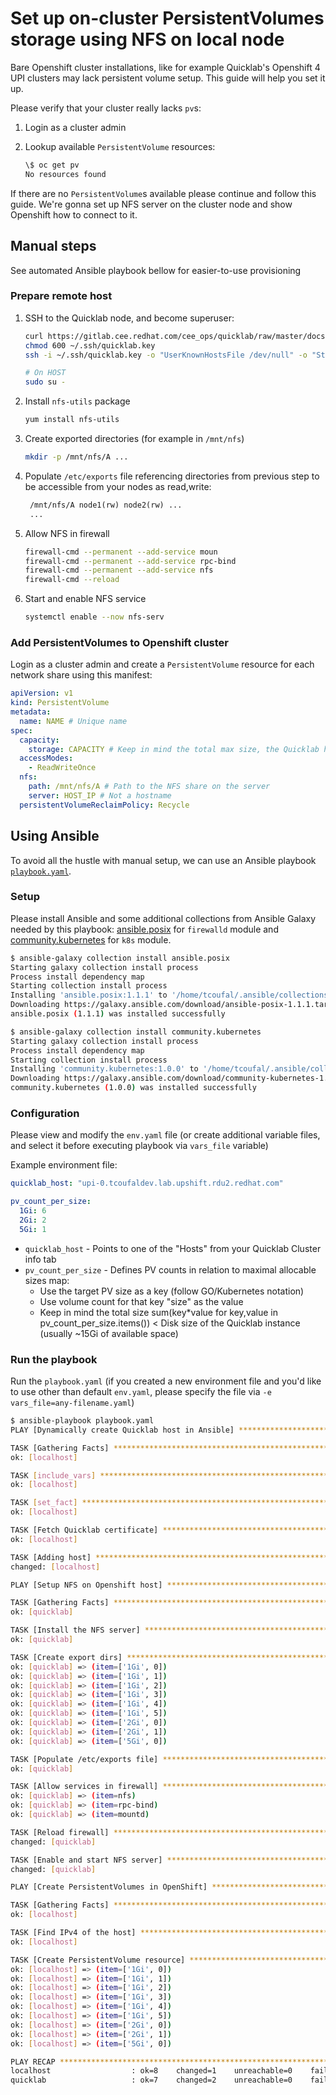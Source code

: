 # Set up on-cluster PersistentVolumes storage using NFS on local node

Bare Openshift cluster installations, like for example Quicklab's Openshift 4 UPI clusters may lack persistent volume setup. This guide will help you set it up.

Please verify that your cluster really lacks `pv`s:

1. Login as a cluster admin
2. Lookup available `PersistentVolume` resources:

   ```bash
   \$ oc get pv
   No resources found
   ```

If there are no `PersistentVolume`s available please continue and follow this guide. We're gonna set up NFS server on the cluster node and show Openshift how to connect to it.

## Manual steps

See automated Ansible playbook bellow for easier-to-use provisioning

### Prepare remote host

1. SSH to the Quicklab node, and become superuser:

   ```sh
   curl https://gitlab.cee.redhat.com/cee_ops/quicklab/raw/master/docs/quicklab.key --output ~/.ssh/quicklab.key
   chmod 600 ~/.ssh/quicklab.key
   ssh -i ~/.ssh/quicklab.key -o "UserKnownHostsFile /dev/null" -o "StrictHostKeyChecking no" quicklab@HOST

   # On HOST
   sudo su -
   ```

2. Install `nfs-utils` package

   ```sh
   yum install nfs-utils
   ```

3. Create exported directories (for example in `/mnt/nfs`)

   ```sh
   mkdir -p /mnt/nfs/A ...
   ```

4. Populate `/etc/exports` file referencing directories from previous step to be accessible from your nodes as read,write:

   ```txt
    /mnt/nfs/A node1(rw) node2(rw) ...
    ...
   ```

5. Allow NFS in firewall

   ```sh
   firewall-cmd --permanent --add-service moun
   firewall-cmd --permanent --add-service rpc-bind
   firewall-cmd --permanent --add-service nfs
   firewall-cmd --reload
   ```

6. Start and enable NFS service

   ```sh
   systemctl enable --now nfs-serv
   ```

### Add PersistentVolumes to Openshift cluster

Login as a cluster admin and create a `PersistentVolume` resource for each network share using this manifest:

```yaml
apiVersion: v1
kind: PersistentVolume
metadata:
  name: NAME # Unique name
spec:
  capacity:
    storage: CAPACITY # Keep in mind the total max size, the Quicklab host has a disk size of 20Gi total (usually ~15Gi of available and usable space)
  accessModes:
    - ReadWriteOnce
  nfs:
    path: /mnt/nfs/A # Path to the NFS share on the server
    server: HOST_IP # Not a hostname
  persistentVolumeReclaimPolicy: Recycle
```

## Using Ansible

To avoid all the hustle with manual setup, we can use an Ansible playbook [`playbook.yaml`](playbook.yaml).

### Setup

Please install Ansible and some additional collections from Ansible Galaxy needed by this playbook: [ansible.posix](https://galaxy.ansible.com/ansible/posix) for `firewalld` module and [community.kubernetes](https://galaxy.ansible.com/community/kubernetes) for `k8s` module.

```bash
$ ansible-galaxy collection install ansible.posix
Starting galaxy collection install process
Process install dependency map
Starting collection install process
Installing 'ansible.posix:1.1.1' to '/home/tcoufal/.ansible/collections/ansible_collections/ansible/posix'
Downloading https://galaxy.ansible.com/download/ansible-posix-1.1.1.tar.gz to /home/tcoufal/.ansible/tmp/ansible-local-43567u9ge76rl/tmpyttcjmul
ansible.posix (1.1.1) was installed successfully

$ ansible-galaxy collection install community.kubernetes
Starting galaxy collection install process
Process install dependency map
Starting collection install process
Installing 'community.kubernetes:1.0.0' to '/home/tcoufal/.ansible/collections/ansible_collections/community/kubernetes'
Downloading https://galaxy.ansible.com/download/community-kubernetes-1.0.0.tar.gz to /home/tcoufal/.ansible/tmp/ansible-local-29431yk2zoutk/tmpwgl4xsnb
community.kubernetes (1.0.0) was installed successfully
```

### Configuration

Please view and modify the `env.yaml` file (or create additional variable files, and select it before executing playbook via `vars_file` variable)

Example environment file:

```yaml
quicklab_host: "upi-0.tcoufaldev.lab.upshift.rdu2.redhat.com"

pv_count_per_size:
  1Gi: 6
  2Gi: 2
  5Gi: 1
```

- `quicklab_host` - Points to one of the "Hosts" from your Quicklab Cluster info tab
- `pv_count_per_size` - Defines PV counts in relation to maximal allocable sizes map:
  - Use the target PV size as a key (follow GO/Kubernetes notation)
  - Use volume count for that key "size" as the value
  - Keep in mind the total size sum(key\*value for key,value in pv_count_per_size.items()) < Disk size of the Quicklab instance (usually ~15Gi of available space)

### Run the playbook

Run the `playbook.yaml` (if you created a new environment file and you'd like to use other than default `env.yaml`, please specify the file via `-e vars_file=any-filename.yaml`)

```bash
$ ansible-playbook playbook.yaml
PLAY [Dynamically create Quicklab host in Ansible] **********************************************************************************************************************************

TASK [Gathering Facts] **************************************************************************************************************************************************************
ok: [localhost]

TASK [include_vars] *****************************************************************************************************************************************************************
ok: [localhost]

TASK [set_fact] *********************************************************************************************************************************************************************
ok: [localhost]

TASK [Fetch Quicklab certificate] ***************************************************************************************************************************************************
ok: [localhost]

TASK [Adding host] ******************************************************************************************************************************************************************
changed: [localhost]

PLAY [Setup NFS on Openshift host] **************************************************************************************************************************************************

TASK [Gathering Facts] **************************************************************************************************************************************************************
ok: [quicklab]

TASK [Install the NFS server] *******************************************************************************************************************************************************
ok: [quicklab]

TASK [Create export dirs] ***********************************************************************************************************************************************************
ok: [quicklab] => (item=['1Gi', 0])
ok: [quicklab] => (item=['1Gi', 1])
ok: [quicklab] => (item=['1Gi', 2])
ok: [quicklab] => (item=['1Gi', 3])
ok: [quicklab] => (item=['1Gi', 4])
ok: [quicklab] => (item=['1Gi', 5])
ok: [quicklab] => (item=['2Gi', 0])
ok: [quicklab] => (item=['2Gi', 1])
ok: [quicklab] => (item=['5Gi', 0])

TASK [Populate /etc/exports file] ***************************************************************************************************************************************************
ok: [quicklab]

TASK [Allow services in firewall] ***************************************************************************************************************************************************
ok: [quicklab] => (item=nfs)
ok: [quicklab] => (item=rpc-bind)
ok: [quicklab] => (item=mountd)

TASK [Reload firewall] **************************************************************************************************************************************************************
changed: [quicklab]

TASK [Enable and start NFS server] **************************************************************************************************************************************************
changed: [quicklab]

PLAY [Create PersistentVolumes in OpenShift] ****************************************************************************************************************************************

TASK [Gathering Facts] **************************************************************************************************************************************************************
ok: [localhost]

TASK [Find IPv4 of the host] ********************************************************************************************************************************************************
ok: [localhost]

TASK [Create PersistentVolume resource] *********************************************************************************************************************************************
ok: [localhost] => (item=['1Gi', 0])
ok: [localhost] => (item=['1Gi', 1])
ok: [localhost] => (item=['1Gi', 2])
ok: [localhost] => (item=['1Gi', 3])
ok: [localhost] => (item=['1Gi', 4])
ok: [localhost] => (item=['1Gi', 5])
ok: [localhost] => (item=['2Gi', 0])
ok: [localhost] => (item=['2Gi', 1])
ok: [localhost] => (item=['5Gi', 0])

PLAY RECAP **************************************************************************************************************************************************************************
localhost                  : ok=8    changed=1    unreachable=0    failed=0    skipped=0    rescued=0    ignored=0
quicklab                   : ok=7    changed=2    unreachable=0    failed=0    skipped=0    rescued=0    ignored=0

```
